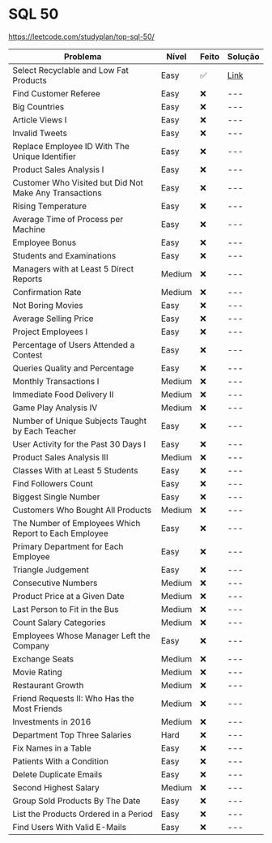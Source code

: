 # SQL 50

https://leetcode.com/studyplan/top-sql-50/

| Problema                                                           | Nível  | Feito       | Solução    |
|--------------------------------------------------------------------|--------|-------------|------------|
| Select Recyclable and Low Fat Products                             | Easy   | ✅          | [Link](./01-recyclable-and-low-fat-products-1757.sql)  |
| Find Customer Referee                                              | Easy   | ❌          | --- |
| Big Countries                                                      | Easy   | ❌          | --- |
| Article Views I                                                    | Easy   | ❌          | --- |
| Invalid Tweets                                                     | Easy   | ❌          | --- |
| Replace Employee ID With The Unique Identifier                     | Easy   | ❌          | --- |
| Product Sales Analysis I                                           | Easy   | ❌          | --- |
| Customer Who Visited but Did Not Make Any Transactions             | Easy   | ❌          | --- |
| Rising Temperature                                                 | Easy   | ❌          | --- |
| Average Time of Process per Machine                                | Easy   | ❌          | --- |
| Employee Bonus                                                     | Easy   | ❌          | --- |
| Students and Examinations                                          | Easy   | ❌          | --- |
| Managers with at Least 5 Direct Reports                            | Medium | ❌          | --- |
| Confirmation Rate                                                  | Medium | ❌          | --- |
| Not Boring Movies                                                  | Easy   | ❌          | --- |
| Average Selling Price                                              | Easy   | ❌          | --- |
| Project Employees I                                                | Easy   | ❌          | --- |
| Percentage of Users Attended a Contest                             | Easy   | ❌          | --- |
| Queries Quality and Percentage                                     | Easy   | ❌          | --- |
| Monthly Transactions I                                             | Medium | ❌          | --- |
| Immediate Food Delivery II                                         | Medium | ❌          | --- |
| Game Play Analysis IV                                              | Medium | ❌          | --- |
| Number of Unique Subjects Taught by Each Teacher                   | Easy   | ❌          | --- |
| User Activity for the Past 30 Days I                               | Easy   | ❌          | --- |
| Product Sales Analysis III                                         | Medium | ❌          | --- |
| Classes With at Least 5 Students                                   | Easy   | ❌          | --- |
| Find Followers Count                                               | Easy   | ❌          | --- |
| Biggest Single Number                                              | Easy   | ❌          | --- |
| Customers Who Bought All Products                                  | Medium | ❌          | --- |
| The Number of Employees Which Report to Each Employee              | Easy   | ❌          | --- |
| Primary Department for Each Employee                               | Easy   | ❌          | --- |
| Triangle Judgement                                                 | Easy   | ❌          | --- |
| Consecutive Numbers                                                | Medium | ❌          | --- |
| Product Price at a Given Date                                      | Medium | ❌          | --- |
| Last Person to Fit in the Bus                                      | Medium | ❌          | --- |
| Count Salary Categories                                            | Medium | ❌          | --- |
| Employees Whose Manager Left the Company                           | Easy   | ❌          | --- |
| Exchange Seats                                                     | Medium | ❌          | --- |
| Movie Rating                                                       | Medium | ❌          | --- |
| Restaurant Growth                                                  | Medium | ❌          | --- |
| Friend Requests II: Who Has the Most Friends                       | Medium | ❌          | --- |
| Investments in 2016                                                | Medium | ❌          | --- |
| Department Top Three Salaries                                      | Hard   | ❌          | --- |
| Fix Names in a Table                                               | Easy   | ❌          | --- |
| Patients With a Condition                                          | Easy   | ❌          | --- |
| Delete Duplicate Emails                                            | Easy   | ❌          | --- |
| Second Highest Salary                                              | Medium | ❌          | --- |
| Group Sold Products By The Date                                    | Easy   | ❌          | --- |
| List the Products Ordered in a Period                              | Easy   | ❌          | --- |
| Find Users With Valid E-Mails                                      | Easy   | ❌          | --- |
